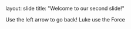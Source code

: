 layout: slide
title: "Welcome to our second slide!"

Use the left arrow to go back!
Luke use the Force
